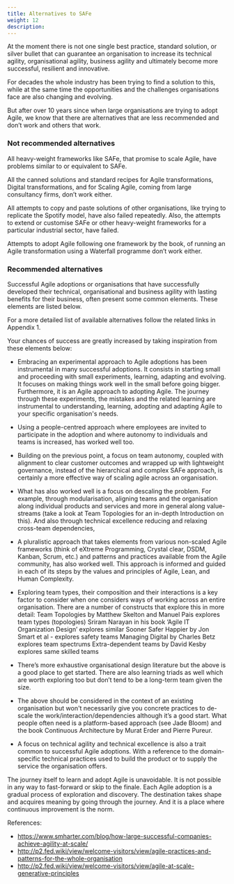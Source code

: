 ```yaml
---
title: Alternatives to SAFe
weight: 12
description:
---
```

At the moment there is not one single best practice, standard solution, or silver bullet that can guarantee an organisation to increase its technical agility, organisational agility, business agility and ultimately become more successful, resilient and innovative.

For decades the whole industry has been trying to find a solution to this, while at the same time the opportunities and the challenges organisations face are also changing and evolving.

But after over 10 years since when large organisations are trying to adopt Agile, we know that there are alternatives that are less recommended and don’t work and others that work.

### Not recommended alternatives

All heavy-weight frameworks like SAFe, that promise to scale Agile, have problems similar to or equivalent to SAFe.

All the canned solutions and standard recipes for Agile transformations, Digital transformations, and for Scaling Agile, coming from large consultancy firms, don’t work either.

All attempts to copy and paste solutions of other organisations, like trying to replicate the Spotify model, have also failed repeatedly.
Also, the attempts to extend or customise SAFe or other heavy-weight frameworks for a particular industrial sector, have failed.

Attempts to adopt Agile following one framework by the book, of running an Agile transformation using a Waterfall programme don’t work either. 

### Recommended alternatives

Successful Agile adoptions or organisations that have successfully developed their technical, organisational and business agility with lasting benefits for their business, often present some common elements. These elements are listed below. 

For a more detailed list of available alternatives follow the related links in Appendix 1.

Your chances of success are greatly increased by taking inspiration from these elements below:

- Embracing an experimental approach to Agile adoptions has been instrumental in many successful adoptions. It consists in starting small and proceeding with small experiments, learning, adapting and evolving. It focuses on making things work well in the small before going bigger. Furthermore, it is an Agile approach to adopting Agile. The journey through these experiments, the mistakes and the related learning are instrumental to understanding, learning, adopting and adapting Agile to your specific organisation's needs.

- Using a people-centred approach where employees are invited to participate in the adoption and where autonomy to individuals and teams is increased, has worked well too.

- Building on the previous point, ​​a focus on team autonomy, coupled with alignment to clear customer outcomes and wrapped up with lightweight governance, instead of the hierarchical and complex SAFe approach, is certainly a more effective way of scaling agile across an organisation.

- What has also worked well is a focus on descaling the problem. For example, through modularisation, aligning teams and the organisation along individual products and services and more in general along value-streams (take a look at Team Topologies for an in-depth Introduction on this). And also through technical excellence reducing and relaxing cross-team dependencies, 

- A pluralistic approach that takes elements from various non-scaled Agile frameworks (think of eXtreme Programming, Crystal clear, DSDM, Kanban, Scrum, etc.) and patterns and practices available from the Agile community, has also worked well.
This approach is informed and guided in each of its steps by the values and principles of Agile, Lean, and Human Complexity.

- Exploring team types, their composition and their interactions is a key factor to consider when one considers ways of working across an entire organisation. There are a number of constructs that explore this in more detail:
Team Topologies by Matthew Skelton and Manuel Pais explores team types (topologies)
Sriram Narayan in his book ‘Agile IT Organization Design’ explores similar
Sooner Safer Happier by Jon Smart et al - explores safety teams
Managing Digital by Charles Betz explores team spectrums 
Extra-dependent teams by David Kesby explores same skilled teams

- There’s more exhaustive organisational design literature but the above is a good place to get started. There are also learning triads as well which are worth exploring too but don’t tend to be a long-term team given the size. 

- The above should be considered in the context of an existing organisation but won't necessarily give you concrete practices to de-scale the work/interaction/dependencies although it’s a good start. What people often need is a platform-based approach (see Jade Bloom) and the book Continuous Architecture by Murat Erder and Pierre Pureur. 

- A focus on technical agility and technical excellence is also a trait common to successful Agile adoptions. With a reference to the domain-specific technical practices used to build the product or to supply the service the organisation offers.

The journey itself to learn and adopt Agile is unavoidable. It is not possible in any way to fast-forward or skip to the finale. Each Agile adoption is a gradual process of exploration and discovery. The destination takes shape and acquires meaning by going through the journey. And it is a place where continuous improvement is the norm.

References:
- https://www.smharter.com/blog/how-large-successful-companies-achieve-agility-at-scale/
- http://p2.fed.wiki/view/welcome-visitors/view/agile-practices-and-patterns-for-the-whole-organisation
- http://p2.fed.wiki/view/welcome-visitors/view/agile-at-scale-generative-principles